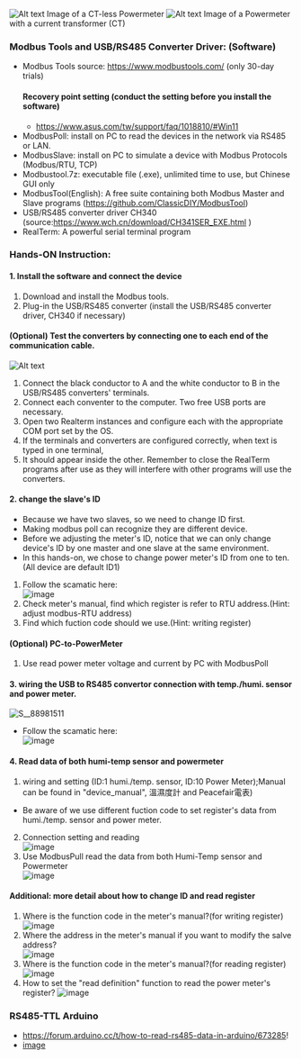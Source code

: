 ![Alt text](https://github.com/iiotntust/1121modbus/blob/main/DSC_0386.JPG)
Image of a CT-less Powermeter
![Alt text](https://github.com/iiotntust/1121modbus/blob/main/DSC_0387.JPG)
Image of a Powermeter with a current transformer (CT)

### Modbus Tools and USB/RS485 Converter Driver: (Software)
* Modbus Tools source: https://www.modbustools.com/ (only 30-day trials)
  #### Recovery point setting (conduct the setting before you install the software)
  * https://www.asus.com/tw/support/faq/1018810/#Win11
* ModbusPoll: install on PC to read the devices in the network via RS485 or LAN.
* ModbusSlave: install on PC to simulate a device with Modbus Protocols (Modbus/RTU, TCP)
* Modbustool.7z: executable file (.exe), unlimited time to use, but Chinese GUI only
* ModbusTool(English): A free suite containing both Modbus Master and Slave programs (https://github.com/ClassicDIY/ModbusTool)
* USB/RS485 converter driver CH340 (source:https://www.wch.cn/download/CH341SER_EXE.html )
* RealTerm: A powerful serial terminal program
### Hands-ON Instruction: 
#### 1. Install the software and connect the device
1. Download and install the Modbus tools.
2. Plug-in the USB/RS485 converter (install the USB/RS485 converter driver, CH340 if necessary)
#### (Optional) Test the converters by connecting one to each end of the communication cable.  
![Alt text](https://github.com/iiotntust/1121modbus/blob/main/DSC_0388.JPG)
1. Connect the black conductor to A and the white conductor to B in the USB/RS485 converters' terminals.
2. Connect each conventer to the computer. Two free USB ports are necessary.
3. Open two Realterm instances and configure each with the appropriate COM port set by the OS.
4. If the terminals and converters are configured correctly, when text is typed in one terminal,
5. It should appear inside the other. Remember to close the RealTerm programs after use as they will interfere with other programs will use the converters.
#### 2. change the slave's ID
- Because we have two slaves, so we need to change ID first.
- Making modbus poll can recognize they are different device.
- Before we adjusting the meter's ID, notice that we can only change device's ID by one master and one slave at the same environment.
- In this hands-on, we chose to change power meter's ID from one to ten.(All device are default ID1)
1. Follow the scamatic here:  
![image](https://github.com/iiotntust/1121modbus/blob/b70c1803ebb63e15933e1eb40781c30892abbe2b/picture/slaveID_adjust.png)
2. Check meter's manual, find which register is refer to RTU address.(Hint: adjust modbus-RTU address)
3. Find which fuction code should we use.(Hint: writing register)
#### (Optional) PC-to-PowerMeter
1. Use read power meter voltage and current by PC with ModbusPoll
#### 3. wiring the USB to RS485 convertor connection with temp./humi. sensor and power meter.  
![S__88981511](https://github.com/iiotntust/1121modbus/assets/56021651/3f29d30f-97e3-4a5a-bf7d-8fee5a503cb7)
- Follow the scamatic here:  
![image](https://github.com/iiotntust/1121modbus/blob/b70c1803ebb63e15933e1eb40781c30892abbe2b/picture/senser_meter.png)
#### 4. Read data of both humi-temp sensor and powermeter
1. wiring and setting (ID:1 humi./temp. sensor, ID:10 Power Meter);Manual can be found in "device_manual", 溫濕度計 and Peacefair電表)
* Be aware of we use different fuction code to set register's data from humi./temp. sensor and power meter.
2. Connection setting and reading  
![image](https://github.com/iiotntust/1121modbus/blob/b70c1803ebb63e15933e1eb40781c30892abbe2b/picture/1.png)
3. Use ModbusPull read the data from both Humi-Temp sensor and Powermeter  
![image](https://github.com/iiotntust/1121modbus/blob/b70c1803ebb63e15933e1eb40781c30892abbe2b/picture/6.png)
#### Additional: more detail about how to change ID and read register
1. Where is the function code in the meter's manual?(for writing register)  
![image](https://github.com/iiotntust/1121modbus/blob/b70c1803ebb63e15933e1eb40781c30892abbe2b/picture/2.png)
2. Where the address in the meter's manual if you want to modify the salve address?  
![image](https://github.com/iiotntust/1121modbus/blob/b70c1803ebb63e15933e1eb40781c30892abbe2b/picture/3.png)
3. Where is the function code in the meter's manual?(for reading register)  
![image](https://github.com/iiotntust/1121modbus/blob/b70c1803ebb63e15933e1eb40781c30892abbe2b/picture/4.png)
4. How to set the "read definition" function to read the power meter's register?
![image](https://github.com/iiotntust/1121modbus/blob/b70c1803ebb63e15933e1eb40781c30892abbe2b/picture/5.png)
### RS485-TTL Arduino
- https://forum.arduino.cc/t/how-to-read-rs485-data-in-arduino/673285!
- [image](https://github.com/user-attachments/assets/924b7c92-46ef-43ff-b9de-5a78256ec6c5)

